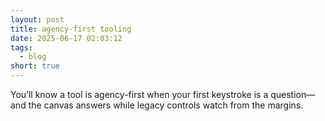```yaml
---
layout: post
title: agency-first tooling
date: 2025-06-17 02:03:12
tags:
  - blog
short: true
---
```


You’ll know a tool is agency-first when your first keystroke is a question—and the canvas answers while legacy controls watch from the margins.